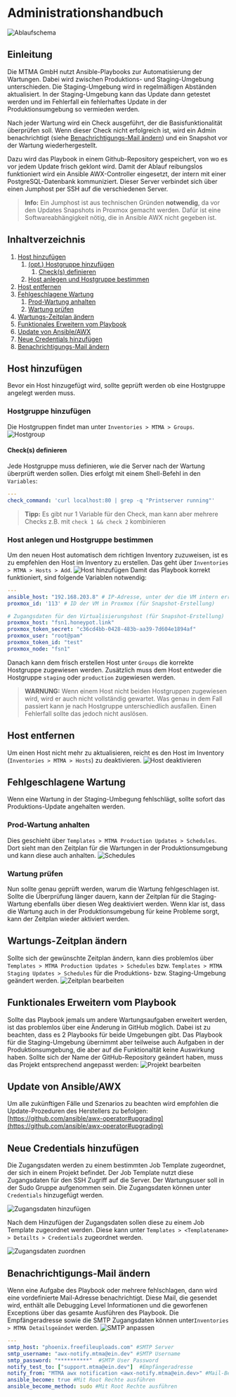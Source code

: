 # Administrationshandbuch
![Ablaufschema](img/Ablaufschema.svg)

## Einleitung
Die MTMA GmbH nutzt Ansible-Playbooks zur Automatisierung der Wartungen.
Dabei wird zwischen Produktions- und Staging-Umgebung unterschieden.
Die Staging-Umgebung wird in regelmäßigen Abständen aktualisiert.
In der Staging-Umgebung kann das Update dann getestet werden und im Fehlerfall ein fehlerhaftes Update in der Produktionsumgebung so vermieden werden.

Nach jeder Wartung wird ein Check ausgeführt, der die Basisfunktionalität überprüfen soll.
Wenn dieser Check nicht erfolgreich ist, wird ein Admin benachrichtigt (siehe [Benachrichtigungs-Mail ändern](#Benachrichtigungs-Mail-ändern))
und ein Snapshot vor der Wartung wiederhergestellt.

Dazu wird das Playbook in einem Github-Repository gespeichert, von wo es vor jedem Update frisch geklont wird.
Damit der Ablauf reibungslos funktioniert wird ein Ansible AWX-Controller eingesetzt,
der intern mit einer PostgreSQL-Datenbank kommuniziert.
Dieser Server verbindet sich über einen Jumphost per SSH auf die verschiedenen Server.

> **Info:**
> Ein Jumphost ist aus technischen Gründen **notwendig**, da vor den Updates Snapshots in Proxmox gemacht werden.
> Dafür ist eine Softwareabhängigkeit nötig, die in Ansible AWX nicht gegeben ist.

## Inhaltverzeichnis
1. [Host hinzufügen](#Host-hinzufügen)
   1. [(opt.) Hostgruppe hinzufügen](#Hostgruppe-hinzufügen)
      1. [Check(s) definieren](#Checks-definieren)
   2. [Host anlegen und Hostgruppe bestimmen](#Host-anlegen-und-Hostgruppe-bestimmen)
2. [Host entfernen](#Host-entfernen)
3. [Fehlgeschlagene Wartung](#Fehlgeschlagene-Wartung)
   1. [Prod-Wartung anhalten](#Prod-Wartung-anhalten)
   2. [Wartung prüfen](#Wartung-prüfen)
4. [Wartungs-Zeitplan ändern](#Wartungs-Zeitplan-ändern)
5. [Funktionales Erweitern vom Playbook](#Funktionales-Erweitern-vom-Playbook)
6. [Update von Ansible/AWX](#Update-von-AnsibleAWX)
7. [Neue Credentials hinzufügen](#Neue-Credentials-hinzufügen)
8. [Benachrichtigungs-Mail ändern](#Benachrichtigungs-Mail-ändern)


## Host hinzufügen
Bevor ein Host hinzugefügt wird, sollte geprüft werden ob eine Hostgruppe angelegt werden muss.

### Hostgruppe hinzufügen
Die Hostgruppen findet man unter `Inventories > MTMA > Groups`.
![Hostgroup](img/Hostgroup.PNG)


#### Check(s) definieren
Jede Hostgruppe muss definieren, wie die Server nach der Wartung überprüft werden sollen.
Dies erfolgt mit einem Shell-Befehl in den `Variables`:
````yaml
---
check_command: 'curl localhost:80 | grep -q "Printserver running"'
````
> **Tipp:**
> Es gibt nur 1 Variable für den Check, man kann aber mehrere Checks z.B. mit `check 1 && check 2` kombinieren

### Host anlegen und Hostgruppe bestimmen
Um den neuen Host automatisch dem richtigen Inventory zuzuweisen, ist es zu empfehlen den Host im Inventory zu erstellen.
Das geht über `Inventories > MTMA > Hosts > Add`.
![Host hinzufügen](img/Add-Host.PNG)
Damit das Playbook korrekt funktioniert, sind folgende Variablen notwendig:
````yaml
---
ansible_host: "192.168.203.8" # IP-Adresse, unter der die VM intern erreichbar ist
proxmox_id: '113' # ID der VM in Proxmox (für Snapshot-Erstellung)

# Zugangsdaten für den Virtualisierungshost (für Snapshot-Erstellung)
proxmox_host: "fsn1.honeypot.link"
proxmox_token_secret: "c36cd4bb-0428-483b-aa39-7d604e1894af"
proxmox_user: "root@pam"
proxmox_token_id: "test"
proxmox_node: "fsn1"
````
Danach kann dem frisch erstellen Host unter `Groups` die korrekte Hostgruppe zugewiesen werden.
Zusätzlich muss dem Host entweder die Hostgruppe `staging` oder `production` zugewiesen werden.

> **WARNUNG:**
> Wenn einem Host nicht beiden Hostgruppen zugewiesen wird, wird er auch nicht vollständig gewartet.
> Was genau in dem Fall passiert kann je nach Hostgruppe unterschiedlich ausfallen.
> Einen Fehlerfall sollte das jedoch nicht auslösen.

## Host entfernen
Um einen Host nicht mehr zu aktualisieren, reicht es den Host im Inventory (`Inventories > MTMA > Hosts`) zu deaktivieren.
![Host deaktivieren](img/Deactivate-Host.PNG)

## Fehlgeschlagene Wartung
Wenn eine Wartung in der Staging-Umbegung fehlschlägt, sollte sofort das Produktions-Update angehalten werden.

### Prod-Wartung anhalten
Dies geschieht über `Templates > MTMA Production Updates > Schedules`.
Dort sieht man den Zeitplan für die Wartungen in der Produktionsumgebung und kann diese auch anhalten.
![Schedules](img/Template-Schedules.PNG)

### Wartung prüfen
Nun sollte genau geprüft werden, warum die Wartung fehlgeschlagen ist.
Sollte die Überprüfung länger dauern, kann der Zeitplan für die Staging-Wartung ebenfalls
über diesen Weg deaktiviert werden.
Wenn klar ist, dass die Wartung auch in der Produktionsumgebung für keine Probleme sorgt,
kann der Zeitplan wieder aktiviert werden.

## Wartungs-Zeitplan ändern
Sollte sich der gewünschte Zeitplan ändern, kann dies problemlos über `Templates > MTMA Production Updates > Schedules`
bzw. `Templates > MTMA Staging Updates > Schedules` für die Produktions- bzw. Staging-Umgebung geändert werden.
![Zeitplan bearbeiten](img/Edit-Schedule.PNG)

## Funktionales Erweitern vom Playbook
Sollte das Playbook jemals um andere Wartungsaufgaben erweitert werden, ist das problemlos über eine Änderung in GitHub möglich.
Dabei ist zu beachten, dass es 2 Playbooks für beide Umgebungen gibt.
Das Playbook für die Staging-Umgebung übernimmt aber teilweise auch Aufgaben in der Produktionsumgebung,
die aber auf die Funktionaltät keine Auswirkung haben.
Sollte sich der Name der GitHub-Repository geändert haben, muss das Projekt entsprechend angepasst werden:
![Projekt bearbeiten](img/Create-Credential.png)

## Update von Ansible/AWX
Um alle zukünftigen Fälle und Szenarios zu beachten wird empfohlen die Update-Prozeduren des Herstellers zu befolgen: [https://github.com/ansible/awx-operator#upgrading](https://github.com/ansible/awx-operator#upgrading)

## Neue Credentials hinzufügen
Die Zugangsdaten werden zu einem bestimmten Job Template zugeordnet, der sich in einem Projekt befindet. Der Job Template nutzt diese Zugangsdaten für den SSH Zugriff auf die Server.
Der Wartungsuser soll in der Sudo Gruppe aufgenommen sein. Die Zugangsdaten können unter `Credentials` hinzugefügt werden.

![Zugangsdaten hinzufügen](img/Template-Details.PNG)

Nach dem Hinzufügen der Zugangsdaten sollen diese zu einem Job Template zugeordnet werden. Diese kann unter `Templates > <Templatename> > Detailts > Credentials` zugeordnet werden.

![Zugangsdaten zuordnen](img/Edit-Projects.PNG)

## Benachrichtigungs-Mail ändern
Wenn eine Aufgabe des Playbook oder mehrere fehlschlagen, dann wird eine vordefinierte Mail-Adresse benachrichtigt. Diese Mail, die gesendet wird, enthält alle Debugging Level Informationen und die geworfenen Exceptions über das gesamte Ausführen des Playbook.
Die Empfängeradresse sowie die SMTP Zugangsdaten können unter`Inventories > MTMA Detailsgeändet` werden.
![SMTP anpassen](img/Inventory-Details.PNG)

````yaml
---
smtp_host: "phoenix.freefileuploads.com" #SMTP Server
smtp_username: "awx-notify.mtma@ein.dev" #SMTP Username                      
smtp_password: "**********"  #SMTP User Password                                
notify_test_to: ["support.mtma@ein.dev"]  #Empfängeradresse                         
notify_from: "MTMA awx notification <awx-notify.mtma@ein.dev>" #Mail-Betreff und Absenderadresse
ansible_become: true #Mit Root Rechte ausführen                                         
ansible_become_method: sudo #Mit Root Rechte ausführen
````